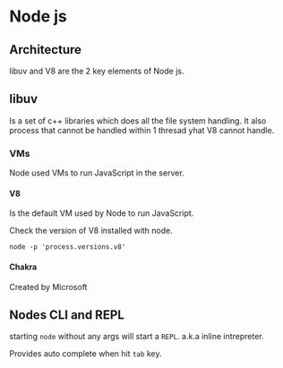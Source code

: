# Node js

## Architecture

libuv and V8 are the 2 key elements of Node js. 

## libuv
Is a set of c++ libraries which does all the file system handling. It also process that cannot be handled within 1 thresad yhat V8 cannot handle.

### VMs

Node used VMs to run JavaScript in the server.

#### V8

Is the default VM used by Node to run JavaScript.

Check the version of V8 installed with node.

```shell
node -p 'process.versions.v8'
```

#### Chakra

Created by Microsoft

## Nodes CLI and REPL

starting `node` without any args will start a `REPL`. a.k.a inline intrepreter.

Provides auto complete when hit `tab` key.
